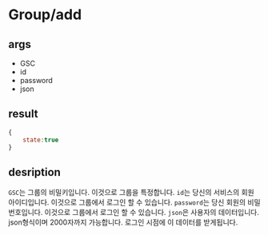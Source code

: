 # Group/add

## args

- GSC
- id
- password
- json

## result

```JavaScript
{
    state:true
}
```

## desription

`GSC`는 그룹의 비밀키입니다. 이것으로 그룹을 특정합니다.
`id`는 당신의 서비스의 회원아이디입니다. 이것으로 그룹에서 로그인 할 수 있습니다.
`password`는 당신 회원의 비밀번호입니다. 이것으로 그룹에서 로그인 할 수 있습니다.
`json`은 사용자의 데이터입니다. json형식이며 2000자까지 가능합니다. 로그인 시점에 이 데이터를 받게됩니다.